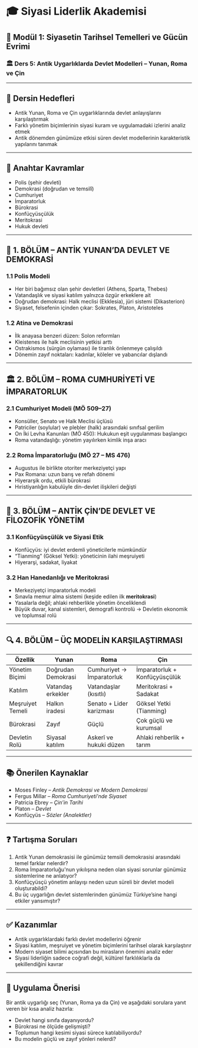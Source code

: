 # 🎓 Siyasi Liderlik Akademisi

## 📘 Modül 1: Siyasetin Tarihsel Temelleri ve Gücün Evrimi

### 🏛️ Ders 5: Antik Uygarlıklarda Devlet Modelleri – Yunan, Roma ve Çin

---

## 🎯 Dersin Hedefleri

- Antik Yunan, Roma ve Çin uygarlıklarında devlet anlayışlarını karşılaştırmak
- Farklı yönetim biçimlerinin siyasi kuram ve uygulamadaki izlerini analiz etmek
- Antik dönemden günümüze etkisi süren devlet modellerinin karakteristik yapılarını tanımak

---

## 🧠 Anahtar Kavramlar

- Polis (şehir devleti)
- Demokrasi (doğrudan ve temsilî)
- Cumhuriyet
- İmparatorluk
- Bürokrasi
- Konfüçyüsçülük
- Meritokrasi
- Hukuk devleti

---

## 🏺 1. BÖLÜM – ANTİK YUNAN’DA DEVLET VE DEMOKRASİ

### 1.1 Polis Modeli

- Her biri bağımsız olan şehir devletleri (Athens, Sparta, Thebes)
- Vatandaşlık ve siyasi katılım yalnızca özgür erkeklere ait
- Doğrudan demokrasi: Halk meclisi (Ekklesia), jüri sistemi (Dikasterion)
- Siyaset, felsefenin içinden çıkar: Sokrates, Platon, Aristoteles

### 1.2 Atina ve Demokrasi

- İlk anayasa benzeri düzen: Solon reformları
- Kleistenes ile halk meclisinin yetkisi arttı
- Ostrakismos (sürgün oylaması) ile tiranlık önlenmeye çalışıldı
- Dönemin zayıf noktaları: kadınlar, köleler ve yabancılar dışlandı

---

## 🏛️ 2. BÖLÜM – ROMA CUMHURİYETİ VE İMPARATORLUK

### 2.1 Cumhuriyet Modeli (MÖ 509–27)

- Konsüller, Senato ve Halk Meclisi üçlüsü
- Patriciler (soylular) ve plebler (halk) arasındaki sınıfsal gerilim
- On İki Levha Kanunları (MÖ 450): Hukukun eşit uygulanması başlangıcı
- Roma vatandaşlığı: yönetim yayılırken kimlik inşa aracı

### 2.2 Roma İmparatorluğu (MÖ 27 – MS 476)

- Augustus ile birlikte otoriter merkeziyetçi yapı
- Pax Romana: uzun barış ve refah dönemi
- Hiyerarşik ordu, etkili bürokrasi
- Hıristiyanlığın kabulüyle din–devlet ilişkileri değişti

---

## 🏯 3. BÖLÜM – ANTİK ÇİN’DE DEVLET VE FİLOZOFİK YÖNETİM

### 3.1 Konfüçyüsçülük ve Siyasi Etik

- Konfüçyüs: iyi devlet erdemli yöneticilerle mümkündür
- “Tianming” (Göksel Yetki): yöneticinin ilahi meşruiyeti
- Hiyerarşi, sadakat, liyakat

### 3.2 Han Hanedanlığı ve Meritokrasi

- Merkeziyetçi imparatorluk modeli
- Sınavla memur alma sistemi (keşide edilen ilk **meritokrasi**)
- Yasalarla değil; ahlaki rehberlikle yönetim önceliklendi
- Büyük duvar, kanal sistemleri, demografi kontrolü → Devletin ekonomik ve toplumsal rolü

---

## 🔍 4. BÖLÜM – ÜÇ MODELİN KARŞILAŞTIRMASI

| Özellik          | Yunan              | Roma                      | Çin                           |
| ---------------- | ------------------ | ------------------------- | ----------------------------- |
| Yönetim Biçimi   | Doğrudan Demokrasi | Cumhuriyet → İmparatorluk | İmparatorluk + Konfüçyüsçülük |
| Katılım          | Vatandaş erkekler  | Vatandaşlar (kısıtlı)     | Meritokrasi + Sadakat         |
| Meşruiyet Temeli | Halkın iradesi     | Senato + Lider karizması  | Göksel Yetki (Tianming)       |
| Bürokrasi        | Zayıf              | Güçlü                     | Çok güçlü ve kurumsal         |
| Devletin Rolü    | Siyasal katılım    | Askerî ve hukuki düzen    | Ahlaki rehberlik + tarım      |

---

## 📚 Önerilen Kaynaklar

- Moses Finley – _Antik Demokrasi ve Modern Demokrasi_
- Fergus Millar – _Roma Cumhuriyeti'nde Siyaset_
- Patricia Ebrey – _Çin’in Tarihi_
- Platon – _Devlet_
- Konfüçyüs – _Sözler (Analektler)_

---

## ❓ Tartışma Soruları

1. Antik Yunan demokrasisi ile günümüz temsili demokrasisi arasındaki temel farklar nelerdir?
2. Roma İmparatorluğu'nun yıkılışına neden olan siyasi sorunlar günümüz sistemlerine ne anlatıyor?
3. Konfüçyüsçü yönetim anlayışı neden uzun süreli bir devlet modeli oluşturabildi?
4. Bu üç uygarlığın devlet sistemlerinden günümüz Türkiye’sine hangi etkiler yansımıştır?

---

## ✅ Kazanımlar

- Antik uygarlıklardaki farklı devlet modellerini öğrenir
- Siyasi katılım, meşruiyet ve yönetim biçimlerini tarihsel olarak karşılaştırır
- Modern siyaset bilimi açısından bu mirasların önemini analiz eder
- Siyasi liderliğin sadece coğrafi değil, kültürel farklılıklarla da şekillendiğini kavrar

---

## 🧪 Uygulama Önerisi

Bir antik uygarlığı seç (Yunan, Roma ya da Çin) ve aşağıdaki sorulara yanıt veren bir kısa analiz hazırla:

- Devlet hangi sınıfa dayanıyordu?
- Bürokrasi ne ölçüde gelişmişti?
- Toplumun hangi kesimi siyasi sürece katılabiliyordu?
- Bu modelin güçlü ve zayıf yönleri nelerdi?
